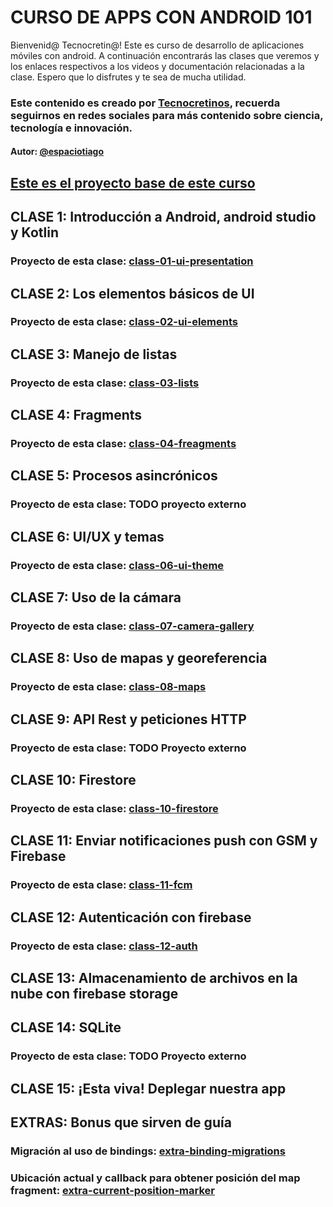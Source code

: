 # CURSO DE APPS CON ANDROID 101

Bienvenid@ Tecnocretin@! 
Este es curso de desarrollo de aplicaciones móviles con android. A continuación encontrarás las clases que veremos y los enlaces respectivos a los videos y documentación relacionadas a la clase. Espero que lo disfrutes y te sea de mucha utilidad.

### Este contenido es creado por [Tecnocretinos](https://www.instagram.com/tecnocretinos/), recuerda seguirnos en redes sociales para más contenido sobre ciencia, tecnología e innovación.
#### Autor: [@espaciotiago](https://taplink.cc/espaciotiago)

## [Este es el proyecto base de este curso](https://github.com/tecnocretinos/android101_proyect/tree/main)
## CLASE 1: Introducción a Android, android studio y Kotlin
### Proyecto de esta clase: [class-01-ui-presentation](https://github.com/tecnocretinos/android101_proyect/tree/class-01-ui-presentation)

## CLASE 2: Los elementos básicos de UI
### Proyecto de esta clase: [class-02-ui-elements](https://github.com/tecnocretinos/android101_proyect/tree/class-02-ui-elements)

## CLASE 3: Manejo de listas
### Proyecto de esta clase: [class-03-lists](https://github.com/tecnocretinos/android101_proyect/tree/class-03-lists)

## CLASE 4: Fragments
### Proyecto de esta clase: [class-04-freagments](https://github.com/tecnocretinos/android101_proyect/tree/class-04-freagments)

## CLASE 5: Procesos asincrónicos
### Proyecto de esta clase: TODO proyecto externo

## CLASE 6: UI/UX y temas
### Proyecto de esta clase: [class-06-ui-theme](https://github.com/tecnocretinos/android101_proyect/tree/class-06-ui-theme)

## CLASE 7: Uso de la cámara
### Proyecto de esta clase: [class-07-camera-gallery](https://github.com/tecnocretinos/android101_proyect/tree/class-07-camera-gallery)

## CLASE 8: Uso de mapas y georeferencia
### Proyecto de esta clase: [class-08-maps](https://github.com/tecnocretinos/android101_proyect/tree/class-08-maps)

## CLASE 9: API Rest y peticiones HTTP
### Proyecto de esta clase: TODO Proyecto externo

## CLASE 10: Firestore
### Proyecto de esta clase: [class-10-firestore](https://github.com/tecnocretinos/android101_proyect/tree/class-10-firestore)

## CLASE 11: Enviar notificaciones push con GSM y Firebase
### Proyecto de esta clase: [class-11-fcm](https://github.com/tecnocretinos/android101_proyect/tree/class-11-fcm)

## CLASE 12: Autenticación con firebase
### Proyecto de esta clase: [class-12-auth](https://github.com/tecnocretinos/android101_proyect/tree/class-12-auth)

## CLASE 13: Almacenamiento de archivos en la nube con firebase storage

## CLASE 14: SQLite
### Proyecto de esta clase: TODO Proyecto externo

## CLASE 15: ¡Esta viva! Deplegar nuestra app

## EXTRAS: Bonus que sirven de guía
### Migración al uso de bindings: [extra-binding-migrations](https://github.com/tecnocretinos/android101_proyect/tree/feature/class-03-binding-bonus)

### Ubicación actual y callback para obtener posición del map fragment: [extra-current-position-marker](https://github.com/tecnocretinos/android101_proyect/tree/extra-current-position-marker)

